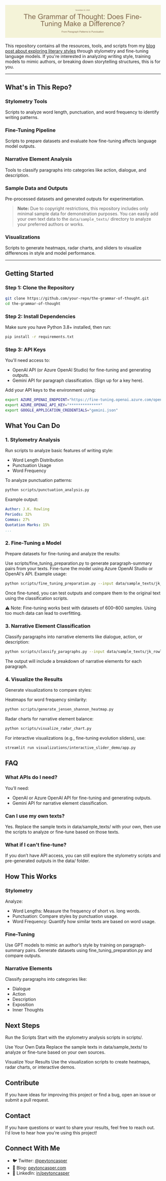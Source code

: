 <p align="center">
  <img src="./assets/header.png" alt="The Grammar of Thought: Does Fine-Tuning Make a Difference?">
</p>

This repository contains all the resources, tools, and scripts from my [blog post about exploring literary styles](https://peytoncasper.com/blog/tone-evaluation/index.html) through stylometry and fine-tuning language models. If you're interested in analyzing writing style, training models to mimic authors, or breaking down storytelling structures, this is for you.

---

## **What's in This Repo?**

### **Stylometry Tools**
Scripts to analyze word length, punctuation, and word frequency to identify writing patterns.

### **Fine-Tuning Pipeline**
Scripts to prepare datasets and evaluate how fine-tuning affects language model outputs.

### **Narrative Element Analysis**
Tools to classify paragraphs into categories like action, dialogue, and description.

### **Sample Data and Outputs**
Pre-processed datasets and generated outputs for experimentation.

> **Note:** Due to copyright restrictions, this repository includes only minimal sample data for demonstration purposes. You can easily add your own text data to the `data/sample_texts/` directory to analyze your preferred authors or works.

### **Visualizations**
Scripts to generate heatmaps, radar charts, and sliders to visualize differences in style and model performance.

---

## **Getting Started**

### **Step 1: Clone the Repository**
```bash
git clone https://github.com/your-repo/the-grammar-of-thought.git
cd the-grammar-of-thought
```

### **Step 2: Install Dependencies**
Make sure you have Python 3.8+ installed, then run:

```bash
pip install -r requirements.txt
```

### **Step 3: API Keys**
You'll need access to:
- OpenAI API (or Azure OpenAI Studio) for fine-tuning and generating outputs.
- Gemini API for paragraph classification. (Sign up for a key here).

Add your API keys to the environment using:

```bash
export AZURE_OPENAI_ENDPOINT="https://fine-tuning.openai.azure.com/openai/deployments/gpt-35-turbo/chat/completions?api-version=2024-08-01-preview"
export AZURE_OPENAI_API_KEY="**************"
export GOOGLE_APPLICATION_CREDENTIALS="gemini.json"
```

## **What You Can Do**

### **1. Stylometry Analysis**
Run scripts to analyze basic features of writing style:
- Word Length Distribution
- Punctuation Usage
- Word Frequency

To analyze punctuation patterns:
```bash
python scripts/punctuation_analysis.py
```

Example output:
```yaml
Author: J.K. Rowling
Periods: 32%
Commas: 27%
Quotation Marks: 15%
...
```

### **2. Fine-Tuning a Model**
Prepare datasets for fine-tuning and analyze the results:

Use scripts/fine_tuning_preparation.py to generate paragraph-summary pairs from your texts.
Fine-tune the model using Azure OpenAI Studio or OpenAI's API.
Example usage:

```bash
python scripts/fine_tuning_preparation.py --input data/sample_texts/jk_rowling_sample.txt --output data/fine_tuning/fine_tuning_dataset.json
```

Once fine-tuned, you can test outputs and compare them to the original text using the classification scripts.

⚠️ Note: Fine-tuning works best with datasets of 600–800 samples. Using too much data can lead to overfitting.

### **3. Narrative Element Classification**
Classify paragraphs into narrative elements like dialogue, action, or description:

```bash
python scripts/classify_paragraphs.py --input data/sample_texts/jk_rowling_sample.txt
```

The output will include a breakdown of narrative elements for each paragraph.

### **4. Visualize the Results**
Generate visualizations to compare styles:

Heatmaps for word frequency similarity:
```bash
python scripts/generate_jensen_shannon_heatmap.py
```

Radar charts for narrative element balance:
```bash
python scripts/visualize_radar_chart.py
```

For interactive visualizations (e.g., fine-tuning evolution sliders), use:

```bash
streamlit run visualizations/interactive_slider_demo/app.py
```

## **FAQ**

### **What APIs do I need?**
You’ll need:
- OpenAI or Azure OpenAI API for fine-tuning and generating outputs.
- Gemini API for narrative element classification.

### **Can I use my own texts?**
Yes. Replace the sample texts in data/sample_texts/ with your own, then use the scripts to analyze or fine-tune based on those texts.

### **What if I can't fine-tune?**
If you don’t have API access, you can still explore the stylometry scripts and pre-generated outputs in the data/ folder.

## **How This Works**

### **Stylometry**
Analyze:
- Word Lengths: Measure the frequency of short vs. long words.
- Punctuation: Compare styles by punctuation usage.
- Word Frequency: Quantify how similar texts are based on word usage.

### **Fine-Tuning**
Use GPT models to mimic an author’s style by training on paragraph-summary pairs. Generate datasets using fine_tuning_preparation.py and compare outputs.

### **Narrative Elements**
Classify paragraphs into categories like:
- Dialogue
- Action
- Description
- Exposition
- Inner Thoughts

## **Next Steps**
Run the Scripts
Start with the stylometry analysis scripts in scripts/.

Use Your Own Data
Replace the sample texts in data/sample_texts/ to analyze or fine-tune based on your own sources.

Visualize Your Results
Use the visualization scripts to create heatmaps, radar charts, or interactive demos.

## **Contribute**
If you have ideas for improving this project or find a bug, open an issue or submit a pull request.

## **Contact**
If you have questions or want to share your results, feel free to reach out. I'd love to hear how you're using this project!

## **Connect With Me**
- 🐦 Twitter: [@peytoncasper](https://twitter.com/peytoncasper)
- 📝 Blog: [peytoncasper.com](https://peytoncasper.com)
- 💼 LinkedIn: [in/peytoncasper](https://linkedin.com/in/peytoncasper)